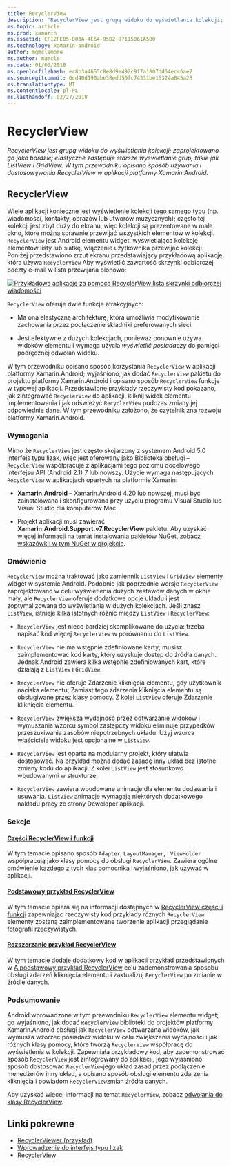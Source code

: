 ```yaml
---
title: RecyclerView
description: "RecyclerView jest grupą widoku do wyświetlania kolekcji; zaprojektowano go jako bardziej elastyczne zastępuje starsze wyświetlanie grup, takie jak ListView i GridView.  W tym przewodniku opisano sposób używania i dostosowywania RecyclerView w aplikacji platformy Xamarin.Android."
ms.topic: article
ms.prod: xamarin
ms.assetid: CF12FE85-D03A-4E64-95D2-D7115061A500
ms.technology: xamarin-android
author: mgmclemore
ms.author: mamcle
ms.date: 01/03/2018
ms.openlocfilehash: ec8b3a4655c8e8d9e492c9f7a1807dd64ecc6ae7
ms.sourcegitcommit: 6cd40d190abe38edd50fc74331be15324a845a28
ms.translationtype: MT
ms.contentlocale: pl-PL
ms.lasthandoff: 02/27/2018
---
```

# <a name="recyclerview"></a>RecyclerView

_RecyclerView jest grupą widoku do wyświetlania kolekcji; zaprojektowano go jako bardziej elastyczne zastępuje starsze wyświetlanie grup, takie jak ListView i GridView.  W tym przewodniku opisano sposób używania i dostosowywania RecyclerView w aplikacji platformy Xamarin.Android._

## <a name="recyclerview"></a>RecyclerView

Wiele aplikacji konieczne jest wyświetlenie kolekcji tego samego typu (np. wiadomości, kontakty, obrazów lub utworów muzycznych); często tej kolekcji jest zbyt duży do ekranu, więc kolekcji są prezentowane w małe okno, które można sprawnie przewijać wszystkich elementów w kolekcji.
`RecyclerView` jest Android elementu widget, wyświetlająca kolekcję elementów listy lub siatkę, włączenie użytkownika przewijać kolekcji. Poniżej przedstawiono zrzut ekranu przedstawiający przykładową aplikację, która używa `RecyclerView` Aby wyświetlić zawartość skrzynki odbiorczej poczty e-mail w lista przewijana pionowo:

[ ![Przykładową aplikację za pomocą RecyclerView lista skrzynki odbiorczej wiadomości](images/01-recyclerview-example-sml.png)](images/01-recyclerview-example.png)

`RecyclerView` oferuje dwie funkcje atrakcyjnych:

-  Ma ona elastyczną architekturę, która umożliwia modyfikowanie zachowania przez podłączenie składniki preferowanych sieci.

-  Jest efektywne z dużych kolekcjach, ponieważ ponownie używa widoków elementu i wymaga użycia *wyświetlić posiadaczy* do pamięci podręcznej odwołań widoku.

W tym przewodniku opisano sposób korzystania `RecyclerView` w aplikacji platformy Xamarin.Android; wyjaśniono, jak dodać `RecyclerView` pakietu do projektu platformy Xamarin.Android i opisano sposób `RecyclerView` funkcje w typowej aplikacji. Przedstawione przykłady rzeczywisty kod pokazano, jak zintegrować `RecyclerView` do aplikacji, kliknij widok elementu implementowania i jak odświeżyć `RecyclerView` podczas zmiany jej odpowiednie dane. W tym przewodniku założono, że czytelnik zna rozwoju platformy Xamarin.Android.


### <a name="requirements"></a>Wymagania

Mimo że `RecyclerView` jest często skojarzony z systemem Android 5.0 interfejs typu lizak, więc jest oferowany jako Biblioteka obsługi &ndash; `RecyclerView` współpracuje z aplikacjami tego poziomu docelowego interfejsu API (Android 2.1) 7 lub nowszy. Użycie wymaga następujących `RecyclerView` w aplikacjach opartych na platformie Xamarin:

-  **Xamarin.Android** &ndash; Xamarin.Android 4.20 lub nowszej, musi być zainstalowana i skonfigurowana przy użyciu programu Visual Studio lub Visual Studio dla komputerów Mac.

-  Projekt aplikacji musi zawierać **Xamarin.Android.Support.v7.RecyclerView** pakietu. Aby uzyskać więcej informacji na temat instalowania pakietów NuGet, zobacz [wskazówki: w tym NuGet w projekcie](https://docs.microsoft.com/visualstudio/mac/nuget-walkthrough).


### <a name="overview"></a>Omówienie

`RecyclerView` można traktować jako zamiennik `ListView` i `GridView` elementy widget w systemie Android. Podobnie jak poprzednie wersje `RecyclerView` zaprojektowano w celu wyświetlenia dużych zestawów danych w oknie mały, ale `RecyclerView` oferuje dodatkowe opcje układu i jest zoptymalizowana do wyświetlania w dużych kolekcjach. Jeśli znasz `ListView`, istnieje kilka istotnych różnic między `ListView` i `RecyclerView`:

-   `RecyclerView` jest nieco bardziej skomplikowane do użycia: trzeba napisać kod więcej `RecyclerView` w porównaniu do `ListView`.

-   `RecyclerView` nie ma wstępnie zdefiniowane karty; musisz zaimplementować kod karty, który uzyskuje dostęp do źródła danych. Jednak Android zawiera kilka wstępnie zdefiniowanych kart, które działają z `ListView` i `GridView`.

-   `RecyclerView` nie oferuje Zdarzenie kliknięcia elementu, gdy użytkownik naciska elementu; Zamiast tego zdarzenia kliknięcia elementu są obsługiwane przez klasy pomocy. Z kolei `ListView` oferuje Zdarzenie kliknięcia elementu.

-   `RecyclerView` zwiększa wydajność przez odtwarzanie widoków i wymuszania wzorcu symbol zastępczy widoku eliminuje przypadków przeszukiwania zasobów niepotrzebnych układu. Użyj wzorca właściciela widoku jest opcjonalne w `ListView`.

-   `RecyclerView` jest oparta na modularny projekt, który ułatwia dostosować. Na przykład można dodać zasadę inny układ bez istotne zmiany kodu do aplikacji.
    Z kolei `ListView` jest stosunkowo wbudowanymi w strukturze.

-   `RecyclerView` zawiera wbudowane animacje dla elementu dodawania i usuwania. `ListView` animacje wymagają niektórych dodatkowego nakładu pracy ze strony Deweloper aplikacji.


### <a name="sections"></a>Sekcje

#### <a name="recyclerview-parts-and-functionalityandroiduser-interfacelayoutsrecycler-viewparts-and-functionalitymd"></a>[Części RecyclerView i funkcji](~/android/user-interface/layouts/recycler-view/parts-and-functionality.md)

W tym temacie opisano sposób `Adapter`, `LayoutManager`, i `ViewHolder` współpracują jako klasy pomocy do obsługi `RecyclerView`.
Zawiera ogólne omówienie każdego z tych klas pomocnika i wyjaśniono, jak używać w aplikacji.

#### <a name="a-basic-recyclerview-exampleandroiduser-interfacelayoutsrecycler-viewrecyclerview-examplemd"></a>[Podstawowy przykład RecyclerView](~/android/user-interface/layouts/recycler-view/recyclerview-example.md)

W tym temacie opiera się na informacji dostępnych w [RecyclerView części i funkcji](~/android/user-interface/layouts/recycler-view/parts-and-functionality.md) zapewniając rzeczywisty kod przykłady różnych `RecyclerView` elementy zostaną zaimplementowane tworzenie aplikacji przeglądanie fotografii rzeczywistych.

#### <a name="extending-the-recyclerview-exampleandroiduser-interfacelayoutsrecycler-viewextending-the-examplemd"></a>[Rozszerzanie przykład RecyclerView](~/android/user-interface/layouts/recycler-view/extending-the-example.md)

W tym temacie dodaje dodatkowy kod w aplikacji przykład przedstawionych w [A podstawowy przykład RecyclerView](~/android/user-interface/layouts/recycler-view/recyclerview-example.md) celu zademonstrowania sposobu obsługi zdarzeń kliknięcia elementu i zaktualizuj `RecyclerView` po zmianie w źródle danych.


### <a name="summary"></a>Podsumowanie

Android wprowadzone w tym przewodniku `RecyclerView` elementu widget; go wyjaśniono, jak dodać `RecyclerView` biblioteki do projektów platformy Xamarin.Android obsługi jak `RecyclerView` odtwarzana widoków, jak wymusza wzorzec posiadacz widoku w celu zwiększenia wydajności i jak różnych klasy pomocy, które tworzą `RecyclerView` współpracę do wyświetlenia w kolekcji. Zapewniała przykładowy kod, aby zademonstrować sposób `RecyclerView` jest zintegrowany do aplikacji, jego wyjaśniono sposób dostosować `RecyclerView`jego układ zasad przez podłączenie menedżerów inny układ, a opisano sposób obsługi elementu zdarzenia kliknięcia i powiadom `RecyclerView`zmian źródła danych.

Aby uzyskać więcej informacji na temat `RecyclerView`, zobacz [odwołania do klasy RecyclerView](https://developer.android.com/reference/android/support/v7/widget/RecyclerView.html).


## <a name="related-links"></a>Linki pokrewne

- [RecyclerViewer (przykład)](https://developer.xamarin.com/samples/monodroid/android5.0/RecyclerViewer)
- [Wprowadzenie do interfejs typu lizak](~/android/platform/lollipop.md)
- [RecyclerView](https://developer.android.com/reference/android/support/v7/widget/RecyclerView.html)
